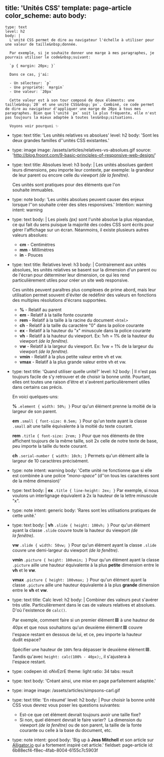 title: 'Unités CSS'
template: page-article
color_scheme: auto
body:
  -
    type: text
    level: h2
    body: |
      L'unité CSS permet de dire au navigateur l'échelle à utiliser pour une valeur de taille&nbsp;donnée.
            
      Par exemple, si je souhaite donner une marge à mes paragraphes, je pourrais utiliser le code&nbsp;suivant:
            
      `p { margin: 20px; }`
            
      Dans ce cas, j'ai:
      
      - Un sélecteur: `p`
      - Une propriété: `margin`
      - Une valeur: `20px`
            
      Cette valeur est à son tour composé de deux éléments: une taille&nbsp;`20` et une unité CSS&nbsp;`px`. Combiné, ce code permet de dire au navigateur d'appliquer une marge de 20px à tous mes paragraphes. Bien que l'unité `px` soit la plus fréquente, elle n'est pas toujours la mieux adaptée à toutes les&nbsp;situations.
      
      Voyons voir pourquoi ✨
  -
    type: text
    title: 'Les unités relatives vs absolues'
    level: h2
    body: 'Sont les deux grandes familles d''unités CSS&nbsp;existantes.'
  -
    type: image
    image: /assets/articles/relatives-vs-absolues.gif
    source: 'http://blog.froont.com/9-basic-principles-of-responsive-web-design/'
  -
    type: text
    title: Absolues
    level: h3
    body: |
      Les unités absolues gardent leurs dimensions, peu importe leur contexte, par exemple: la grandeur de leur parent ou encore celle du viewport *(de la&nbsp;fenêtre)*.
      
      Ces unités sont pratiques pour des éléments que l'on souhaite&nbsp;immuables.
  -
    type: note
    body: 'Les unités absolues peuvent causer des enjeux lorsque l''on souhaite créer des sites responsives.'
    Intention: warning
    intent: warning
  -
    type: text
    body: |
      Les pixels *(px)* sont l'unité absolue la plus répandue, ce qui fait du sens puisque la majorité des codes CSS sont écrits pour gérer l'affichage sur un écran. Néanmoins, il existe plusieurs autres valeurs&nbsp;absolues:
      
      - **cm** - Centimètres
      - **mm** - Millimètres
      - **in** - Pouces
  -
    type: text
    title: Relatives
    level: h3
    body: |
      Contrairement aux unités absolues, les unités relatives se basent sur la dimension d'un parent ou de l'écran pour déterminer leur dimension, ce qui les rend particulièrement utiles pour créer un site web&nbsp;responsive.
      
      Ces unités peuvent paraîtres plus complexes de prime abord, mais leur utilisation permet souvent d'éviter de redéfinir des valeurs en fonctions des multiples résolutions d'écrans&nbsp;supportées.
      
      - **%** -&nbsp;Relatif au parent
      - **em** - Relatif à la taille fonte&nbsp;courante
      - **rem** - Relatif à la taille à la racine du document `<html>`
      - **ch** - Relatif à la taille du caractère "0" dans la police courante
      - **ex** - Relatif à la hauteur du "x" minuscule dans la police courante
      - **vh** - Relatif à la hauteur du viewport. Ex: 1vh = 1% de la hauteur du viewport&nbsp;*(de la fenêtre)*.
      - **vw** - Relatif à la largeur du viewport. Ex: 1vw = 1% de la largeur du viewport&nbsp;*(de la fenêtre)*.
      - **vmin** - Relatif à la plus petite valeur entre vh et&nbsp;vw.
      - **vmax** - Relatif à la plus grande valeur entre vh et&nbsp;vw.
  -
    type: text
    title: 'Quand utiliser quelle unité?'
    level: h2
    body: |
      Il n'est pas toujours facile de s'y retrouver et de choisir la bonne unité. Pourtant, elles ont toutes une raison d'être et s'avèrent particulièrement utiles dans certains cas&nbsp;précis.
      
      En voici quelques-uns:
      
      **%** `.element { width: 50%; }`
      Pour qu'un élément prenne la moitié de la largeur de son&nbsp;parent.
      
      **em** `.small { font-size: 0.5em; }`
      Pour qu'un texte ayant la classe `.small` ait une taille équivalente à la moitié du texte&nbsp;courant.
      
      **rem** `.title { font-size: 2rem; }`
      Pour que nos éléments de titre affichent toujours de la même taille, soit 2x celle de notre texte de base, peu importe la taille du texte&nbsp;courant.
      
      **ch** `.serial-number { width: 10ch; }`
      Permets qu'un élément aille la largeur de 10 caractères&nbsp;précisément.
  -
    type: note
    intent: warning
    body: 'Cette unité ne fonctionne que si elle est combinée à une police *"mono-space"* (d''on tous les caractères sont de la même&nbsp;dimension)'
  -
    type: text
    body: |
      **ex** `.title { line-height: 2ex; }`
      Par exemple, si nous voulons un interlignage équivalent à 2x la hauteur de la lettre minuscule "x".
  -
    type: note
    intent: generic
    body: 'Rares sont les utilisations pratiques de cette&nbsp;unité.'
  -
    type: text
    body: |
      **vh** `.slide { height: 100vh; }`
      Pour qu'un élément ayant la classe `.slide` couvre toute la hauteur du viewport&nbsp;*(de la&nbsp;fenêtre)*.
      
      **vw** `.slide { width: 50vw; }`
      Pour qu'un élément ayant la classe `.slide` couvre une demi-largeur du viewport&nbsp;*(de la&nbsp;fenêtre)*.
      
      **vmin** `.picture { height: 100vmin; }`
      Pour qu'un élément ayant la classe `.picture` aille une hauteur équivalente à la plus **petite** dimension entre le **vh** et le **vw**.&nbsp;
      
      **vmax** `.picture { height: 100vmax; }`
      Pour qu'un élément ayant la classe `.picture` aille une hauteur équivalente à la plus **grande** dimension entre le **vh** et&nbsp;**vw**.
  -
    type: text
    title: Calc
    level: h2
    body: |
      Combiner des valeurs peut s'avérer très utile. Particulièrement dans le cas de valeurs relatives et absolues. D'où l'existence de&nbsp;`calc()`.
      
      Par exemple, comment faire si un premier élément&#8239;🟩 à une hauteur de 40px et que nous souhaitons qu'un deuxième élément&#8239;🟦 couvre l'espace restant en dessous de lui, et ce, peu importe la hauteur dudit&nbsp;espace? 
      
      Spécifier une hauteur de `100%` fera dépasser le deuxième élément&#8239;🟦. Tandis qu'avec `height: calc(100% - 40px);`, il s'ajustera à l'espace&nbsp;restant.
  -
    type: codepen
    id: oNvEzrE
    theme: light
    ratio: 34
    tabs: result
  -
    type: text
    body: 'Créant ainsi, une mise en page parfaitement&nbsp;adaptée.'
  -
    type: image
    image: /assets/articles/simpsons-carl.gif
  -
    type: text
    title: 'En résumé'
    level: h2
    body: |
      Pour choisir la bonne unité CSS vous devrez vous poser les questions suivantes:
      
      - Est-ce que cet élément devrait toujours avoir une taille fixe?
      - Si non, quel élément devrait le faire varier?&nbsp; La dimension du viewport *(de la fenêtre)* ou de son parent, la taille de la fonte courante ou celle à la base du document, etc.
  -
    type: note
    intent: good
    body: 'Big up à **Jess Mitchell** et son article sur [Alligator.io](https://alligator.io/css/css-units-explained/) qui a fortement inspiré cet&nbsp;article.'
fieldset: page-article
id: 6b88ecf4-f8ec-4fab-8004-6155c7c5903f
